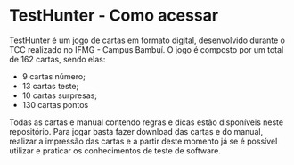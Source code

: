 # TestHunter - Como acessar
TestHunter é um jogo de cartas em formato digital, desenvolvido durante o TCC realizado no IFMG - Campus Bambuí.
O jogo é composto por um total de 162 cartas, sendo elas:
- 9 cartas número;
- 13 cartas teste;
- 10 cartas surpresas;
- 130 cartas pontos

Todas as cartas e manual contendo regras e dicas estão disponíveis neste repositório. 
Para jogar basta fazer download das cartas e do manual, realizar a impressão das cartas e a partir deste momento já se é possível utilizar e praticar os conhecimentos de teste de software.
